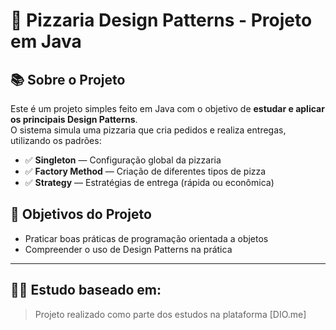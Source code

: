 # 🍕 Pizzaria Design Patterns - Projeto em Java

## 📚 Sobre o Projeto

Este é um projeto simples feito em Java com o objetivo de **estudar e aplicar os principais Design Patterns**.  
O sistema simula uma pizzaria que cria pedidos e realiza entregas, utilizando os padrões:

- ✅ **Singleton** — Configuração global da pizzaria  
- ✅ **Factory Method** — Criação de diferentes tipos de pizza  
- ✅ **Strategy** — Estratégias de entrega (rápida ou econômica)

## 🎯 Objetivos do Projeto

- Praticar boas práticas de programação orientada a objetos
- Compreender o uso de Design Patterns na prática

---

## 👨‍🏫 Estudo baseado em:

> Projeto realizado como parte dos estudos na plataforma [DIO.me] 


